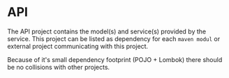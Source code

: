 # API
The API project contains the model(s) and service(s) provided by the service. 
This project can be listed as dependency for each `maven modul` or external project communicating with this project. 

Because of it's small dependency footprint (POJO + Lombok) there should be no collisions with other projects.